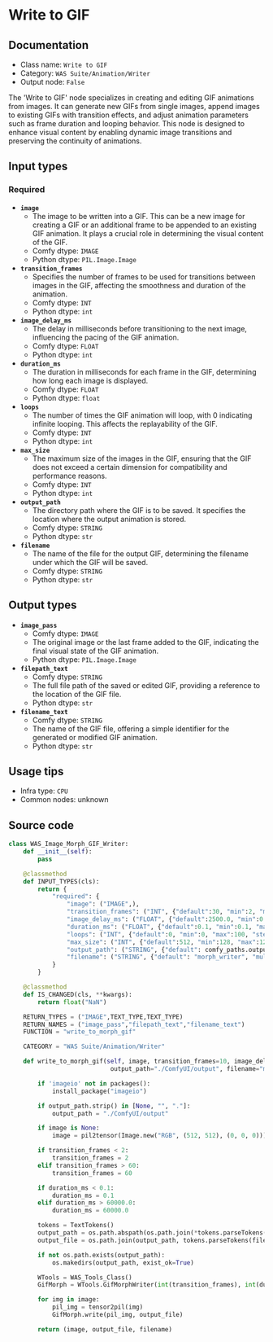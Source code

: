 # Write to GIF
## Documentation
- Class name: `Write to GIF`
- Category: `WAS Suite/Animation/Writer`
- Output node: `False`

The 'Write to GIF' node specializes in creating and editing GIF animations from images. It can generate new GIFs from single images, append images to existing GIFs with transition effects, and adjust animation parameters such as frame duration and looping behavior. This node is designed to enhance visual content by enabling dynamic image transitions and preserving the continuity of animations.
## Input types
### Required
- **`image`**
    - The image to be written into a GIF. This can be a new image for creating a GIF or an additional frame to be appended to an existing GIF animation. It plays a crucial role in determining the visual content of the GIF.
    - Comfy dtype: `IMAGE`
    - Python dtype: `PIL.Image.Image`
- **`transition_frames`**
    - Specifies the number of frames to be used for transitions between images in the GIF, affecting the smoothness and duration of the animation.
    - Comfy dtype: `INT`
    - Python dtype: `int`
- **`image_delay_ms`**
    - The delay in milliseconds before transitioning to the next image, influencing the pacing of the GIF animation.
    - Comfy dtype: `FLOAT`
    - Python dtype: `int`
- **`duration_ms`**
    - The duration in milliseconds for each frame in the GIF, determining how long each image is displayed.
    - Comfy dtype: `FLOAT`
    - Python dtype: `float`
- **`loops`**
    - The number of times the GIF animation will loop, with 0 indicating infinite looping. This affects the replayability of the GIF.
    - Comfy dtype: `INT`
    - Python dtype: `int`
- **`max_size`**
    - The maximum size of the images in the GIF, ensuring that the GIF does not exceed a certain dimension for compatibility and performance reasons.
    - Comfy dtype: `INT`
    - Python dtype: `int`
- **`output_path`**
    - The directory path where the GIF is to be saved. It specifies the location where the output animation is stored.
    - Comfy dtype: `STRING`
    - Python dtype: `str`
- **`filename`**
    - The name of the file for the output GIF, determining the filename under which the GIF will be saved.
    - Comfy dtype: `STRING`
    - Python dtype: `str`
## Output types
- **`image_pass`**
    - Comfy dtype: `IMAGE`
    - The original image or the last frame added to the GIF, indicating the final visual state of the GIF animation.
    - Python dtype: `PIL.Image.Image`
- **`filepath_text`**
    - Comfy dtype: `STRING`
    - The full file path of the saved or edited GIF, providing a reference to the location of the GIF file.
    - Python dtype: `str`
- **`filename_text`**
    - Comfy dtype: `STRING`
    - The name of the GIF file, offering a simple identifier for the generated or modified GIF animation.
    - Python dtype: `str`
## Usage tips
- Infra type: `CPU`
- Common nodes: unknown


## Source code
```python
class WAS_Image_Morph_GIF_Writer:
    def __init__(self):
        pass

    @classmethod
    def INPUT_TYPES(cls):
        return {
            "required": {
                "image": ("IMAGE",),
                "transition_frames": ("INT", {"default":30, "min":2, "max":60, "step":1}),
                "image_delay_ms": ("FLOAT", {"default":2500.0, "min":0.1, "max":60000.0, "step":0.1}),
                "duration_ms": ("FLOAT", {"default":0.1, "min":0.1, "max":60000.0, "step":0.1}),
                "loops": ("INT", {"default":0, "min":0, "max":100, "step":1}),
                "max_size": ("INT", {"default":512, "min":128, "max":1280, "step":1}),
                "output_path": ("STRING", {"default": comfy_paths.output_directory, "multiline": False}),
                "filename": ("STRING", {"default": "morph_writer", "multiline": False}),
            }
        }

    @classmethod
    def IS_CHANGED(cls, **kwargs):
        return float("NaN")

    RETURN_TYPES = ("IMAGE",TEXT_TYPE,TEXT_TYPE)
    RETURN_NAMES = ("image_pass","filepath_text","filename_text")
    FUNCTION = "write_to_morph_gif"

    CATEGORY = "WAS Suite/Animation/Writer"

    def write_to_morph_gif(self, image, transition_frames=10, image_delay_ms=10, duration_ms=0.1, loops=0, max_size=512,
                            output_path="./ComfyUI/output", filename="morph"):

        if 'imageio' not in packages():
            install_package("imageio")

        if output_path.strip() in [None, "", "."]:
            output_path = "./ComfyUI/output"

        if image is None:
            image = pil2tensor(Image.new("RGB", (512, 512), (0, 0, 0))).unsqueeze(0)

        if transition_frames < 2:
            transition_frames = 2
        elif transition_frames > 60:
            transition_frames = 60

        if duration_ms < 0.1:
            duration_ms = 0.1
        elif duration_ms > 60000.0:
            duration_ms = 60000.0

        tokens = TextTokens()
        output_path = os.path.abspath(os.path.join(*tokens.parseTokens(output_path).split('/')))
        output_file = os.path.join(output_path, tokens.parseTokens(filename) + '.gif')

        if not os.path.exists(output_path):
            os.makedirs(output_path, exist_ok=True)

        WTools = WAS_Tools_Class()
        GifMorph = WTools.GifMorphWriter(int(transition_frames), int(duration_ms), int(image_delay_ms))

        for img in image:
            pil_img = tensor2pil(img)
            GifMorph.write(pil_img, output_file)

        return (image, output_file, filename)

```
